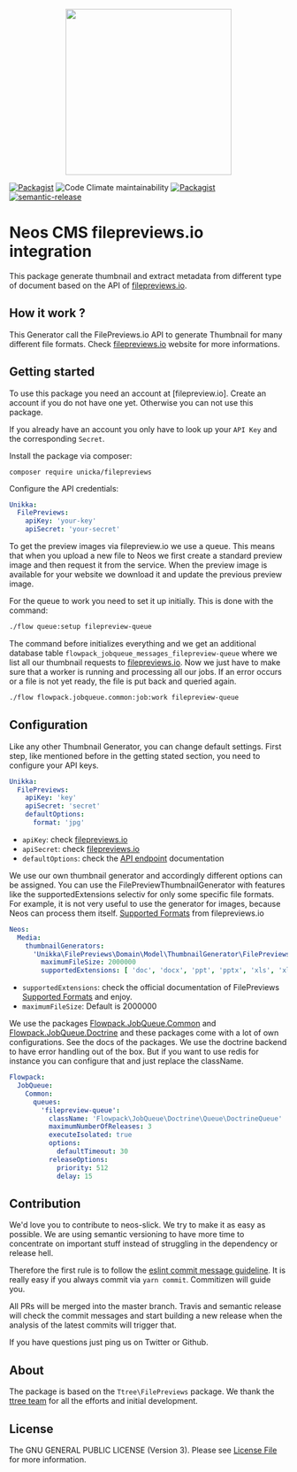 <p align="center">
  <img src="https://cdn.jsdelivr.net/gh/unikka/unikka.de/src/assets/unikka_with_background.svg" width="300" />
</p>

[![Packagist](https://img.shields.io/packagist/l/unikka/filepreviews.svg?style=flat-square)](https://packagist.org/packages/unikka/filepreviews)
![Code Climate maintainability](https://img.shields.io/codeclimate/maintainability-percentage/Unikka/filepreviews)
[![Packagist](https://img.shields.io/packagist/v/unikka/filepreviews.svg?style=flat-square)](https://packagist.org/packages/unikka/filepreviews)
[![semantic-release](https://img.shields.io/badge/%20%20%F0%9F%93%A6%F0%9F%9A%80-semantic--release-e10079.svg)](https://github.com/semantic-release/semantic-release)

# Neos CMS filepreviews.io integration

This package generate thumbnail and extract metadata from different type of document
based on the API of [filepreviews.io].

How it work ?
-------------

This Generator call the FilePreviews.io API to generate Thumbnail for many different file formats. Check [filepreviews.io]
website for more informations.

Getting started
-------------

To use this package you need an account at [filepreview.io]. Create an account if you do not have one yet. Otherwise you can not use this package.

If you already have an account you only have to look up your `API Key` and the corresponding `Secret`.

Install the package via composer:
```
composer require unicka/filepreviews
```

Configure the API credentials:
```yaml
Unikka:
  FilePreviews:
    apiKey: 'your-key'
    apiSecret: 'your-secret'
```

To get the preview images via filepreview.io we use a queue. This means that when you upload a new file to Neos we first create a standard preview image and then request it from the service.
When the preview image is available for your website we download it and update the previous preview image.

For the queue to work you need to set it up initially. This is done with the command:
```bash
./flow queue:setup filepreview-queue
```

The command before initializes everything and we get an additional database table `flowpack_jobqueue_messages_filepreview-queue` where we list all our thumbnail requests to [filepreviews.io].
Now we just have to make sure that a worker is running and processing all our jobs. If an error occurs or a file is not yet ready, the file is put back and queried again.
```bash
./flow flowpack.jobqueue.common:job:work filepreview-queue
```

Configuration
-------------

Like any other Thumbnail Generator, you can change default settings. First step, like mentioned before in the getting stated section, you need to configure your API keys.

```yaml
Unikka:
  FilePreviews:
    apiKey: 'key'
    apiSecret: 'secret'
    defaultOptions:
      format: 'jpg'
```

- ```apiKey```: check [filepreviews.io]
- ```apiSecret```: check [filepreviews.io]
- ```defaultOptions```: check the [API endpoint] documentation

We use our own thumbnail generator and accordingly different options can be assigned. You can use the FilePreviewThumbnailGenerator with features like the supportedExtensions selectiv for only some specific file formats. For example, it is not very useful to use the generator for images, because Neos can process them itself. [Supported Formats] from filepreviews.io

```yaml
Neos:
  Media:
    thumbnailGenerators:
      'Unikka\FilePreviews\Domain\Model\ThumbnailGenerator\FilePreviewsThumbnailGenerator':
        maximumFileSize: 2000000
        supportedExtensions: [ 'doc', 'docx', 'ppt', 'pptx', 'xls', 'xlxs', 'odt', 'ott', 'odp', 'txt', 'rtf', 'eps', 'psd', 'ai' ]
```

- ```supportedExtensions```: check the official documentation of FilePreviews [Supported Formats] and enjoy.
- ```maximumFileSize```: Default is 2000000

We use the packages [Flowpack.JobQueue.Common](https://github.com/Flowpack/jobqueue-common "Common queue package") and [Flowpack.JobQueue.Doctrine](https://github.com/Flowpack/jobqueue-doctrine "A job queue backend for the Flowpack.JobQueue.Common package")
and these packages come with a lot of own configurations. See the docs of the packages. We use the doctrine backend to have error handling out of the box. But if you want to use redis for instance you can configure that and just replace the className.

```yaml
Flowpack:
  JobQueue:
    Common:
      queues:
        'filepreview-queue':
          className: 'Flowpack\JobQueue\Doctrine\Queue\DoctrineQueue'
          maximumNumberOfReleases: 3
          executeIsolated: true
          options:
            defaultTimeout: 30
          releaseOptions:
            priority: 512
            delay: 15
```



## Contribution

We'd love you to contribute to neos-slick. We try to make it as easy as possible.
We are using semantic versioning to have more time to concentrate on important stuff
instead of struggling in the dependency or release hell.

Therefore the first rule is to follow the [eslint commit message guideline](https://github.com/conventional-changelog-archived-repos/conventional-changelog-eslint/blob/master/convention.md).
It is really easy if you always commit via `yarn commit`. Commitizen will guide you.

All PRs will be merged into the master branch. Travis and semantic release will check the commit messages and start
building a new release when the analysis of the latest commits will trigger that.

If you have questions just ping us on Twitter or Github.

## About

The package is based on the `Ttree\FilePreviews` package. We thank the [ttree team](https://ttree.ch) for
all the efforts and initial development.

## License
The GNU GENERAL PUBLIC LICENSE (Version 3). Please see [License File](LICENSE) for more information.


[filepreviews.io]: http://filepreviews.io/
[Supported Formats]: https://filepreviews.io/docs/features/
[API endpoint]: https://filepreviews.io/docs/endpoints/
